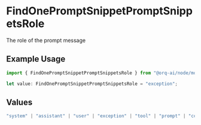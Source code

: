 # FindOnePromptSnippetPromptSnippetsRole

The role of the prompt message

## Example Usage

```typescript
import { FindOnePromptSnippetPromptSnippetsRole } from "@orq-ai/node/models/operations";

let value: FindOnePromptSnippetPromptSnippetsRole = "exception";
```

## Values

```typescript
"system" | "assistant" | "user" | "exception" | "tool" | "prompt" | "correction" | "expected_output"
```